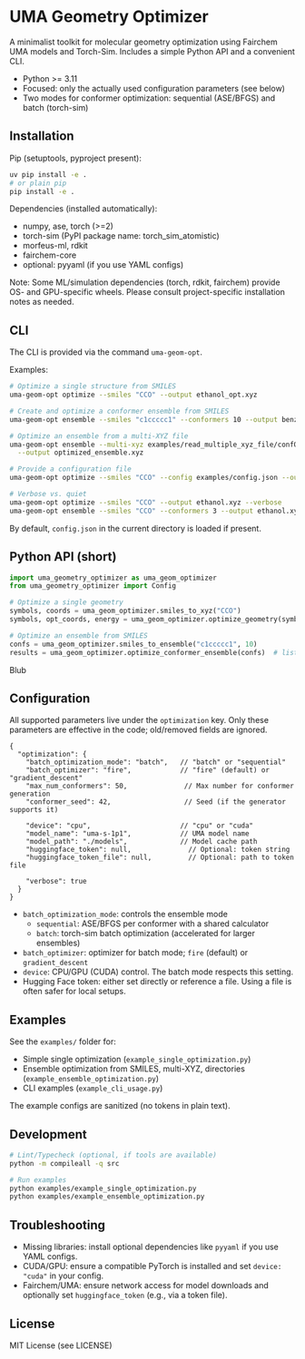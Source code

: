 # UMA Geometry Optimizer

A minimalist toolkit for molecular geometry optimization using Fairchem UMA models and Torch-Sim. Includes a simple Python API and a convenient CLI.

- Python >= 3.11
- Focused: only the actually used configuration parameters (see below)
- Two modes for conformer optimization: sequential (ASE/BFGS) and batch (torch-sim)

## Installation

Pip (setuptools, pyproject present):

```bash
uv pip install -e .
# or plain pip
pip install -e .
```

Dependencies (installed automatically):
- numpy, ase, torch (>=2)
- torch-sim (PyPI package name: torch_sim_atomistic)
- morfeus-ml, rdkit
- fairchem-core
- optional: pyyaml (if you use YAML configs)

Note: Some ML/simulation dependencies (torch, rdkit, fairchem) provide OS- and GPU-specific wheels. Please consult project-specific installation notes as needed.

## CLI

The CLI is provided via the command `uma-geom-opt`.

Examples:

```bash
# Optimize a single structure from SMILES
uma-geom-opt optimize --smiles "CCO" --output ethanol_opt.xyz

# Create and optimize a conformer ensemble from SMILES
uma-geom-opt ensemble --smiles "c1ccccc1" --conformers 10 --output benzene_ensemble.xyz

# Optimize an ensemble from a multi-XYZ file
uma-geom-opt ensemble --multi-xyz examples/read_multiple_xyz_file/conf0_confsearch_ensemble.xyz \
  --output optimized_ensemble.xyz

# Provide a configuration file
uma-geom-opt optimize --smiles "CCO" --config examples/config.json --output ethanol_custom.xyz

# Verbose vs. quiet
uma-geom-opt optimize --smiles "CCO" --output ethanol.xyz --verbose
uma-geom-opt ensemble --smiles "CCO" --conformers 3 --output ethanol.xyz --quiet
```

By default, `config.json` in the current directory is loaded if present.

## Python API (short)

```python
import uma_geometry_optimizer as uma_geom_optimizer
from uma_geometry_optimizer import Config

# Optimize a single geometry
symbols, coords = uma_geom_optimizer.smiles_to_xyz("CCO")
symbols, opt_coords, energy = uma_geom_optimizer.optimize_geometry(symbols, coords)

# Optimize an ensemble from SMILES
confs = uma_geom_optimizer.smiles_to_ensemble("c1ccccc1", 10)
results = uma_geom_optimizer.optimize_conformer_ensemble(confs)  # list of (symbols, coords, energy)
```
Blub
## Configuration

All supported parameters live under the `optimization` key. Only these parameters are effective in the code; old/removed fields are ignored.

```jsonc
{
  "optimization": {
    "batch_optimization_mode": "batch",   // "batch" or "sequential"
    "batch_optimizer": "fire",            // "fire" (default) or "gradient_descent"
    "max_num_conformers": 50,              // Max number for conformer generation
    "conformer_seed": 42,                  // Seed (if the generator supports it)

    "device": "cpu",                      // "cpu" or "cuda"
    "model_name": "uma-s-1p1",            // UMA model name
    "model_path": "./models",             // Model cache path
    "huggingface_token": null,              // Optional: token string
    "huggingface_token_file": null,         // Optional: path to token file

    "verbose": true
  }
}
```

- `batch_optimization_mode`: controls the ensemble mode
  - `sequential`: ASE/BFGS per conformer with a shared calculator
  - `batch`: torch-sim batch optimization (accelerated for larger ensembles)
- `batch_optimizer`: optimizer for batch mode; `fire` (default) or `gradient_descent`
- `device`: CPU/GPU (CUDA) control. The batch mode respects this setting.
- Hugging Face token: either set directly or reference a file. Using a file is often safer for local setups.

## Examples

See the `examples/` folder for:
- Simple single optimization (`example_single_optimization.py`)
- Ensemble optimization from SMILES, multi-XYZ, directories (`example_ensemble_optimization.py`)
- CLI examples (`example_cli_usage.py`)

The example configs are sanitized (no tokens in plain text).

## Development

```bash
# Lint/Typecheck (optional, if tools are available)
python -m compileall -q src

# Run examples
python examples/example_single_optimization.py
python examples/example_ensemble_optimization.py
```

## Troubleshooting
- Missing libraries: install optional dependencies like `pyyaml` if you use YAML configs.
- CUDA/GPU: ensure a compatible PyTorch is installed and set `device: "cuda"` in your config.
- Fairchem/UMA: ensure network access for model downloads and optionally set `huggingface_token` (e.g., via a token file).

## License
MIT License (see LICENSE)
